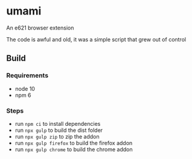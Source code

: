 # umami

An e621 browser extension

The code is awful and old, it was a simple script that grew out of control

## Build

### Requirements
 - node 10
 - npm 6
 
### Steps
 - run `npm ci` to install dependencies
 - run `npx gulp` to build the dist folder
 - run `npx gulp zip` to zip the addon
 - run `npx gulp firefox` to build the firefox addon
 - run `npx gulp chrome` to build the chrome addon
 
